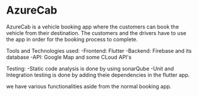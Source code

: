 # AzureCab

AzureCab is a vehicle booking app where the customers can book the vehicle from their destination. The customers and the drivers have to use the app in order for the booking process to complete.

Tools and Technologies used:
 -Frontend: Flutter
 -Backend: Firebase and its database
 -API: Google Map and some CLoud API's

Testing:
-Static code analysis is done by using sonarQube
-Unit and Integration testing is done by adding theie dependencies in the flutter app.

we have various functionalities aside from the normal booking app.

